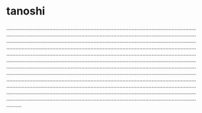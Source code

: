 # tanoshi

..........................................................................................................................................................................................................................................................................................................................................................................................................................................................................................................................................................................................................................................................................................................................................................................................................................................................................................................................................................................................................................................................................................................................................................................................................................................................................................................................................................................................................................................................................................................................................................